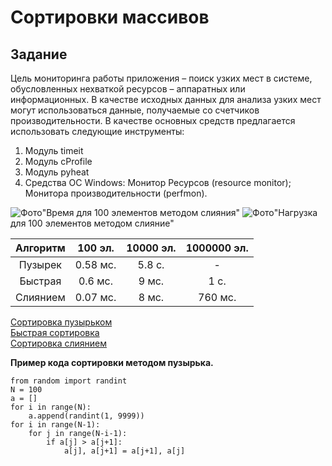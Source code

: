 # Сортировки массивов
## Задание
Цель мониторинга работы приложения – поиск узких мест в системе, обусловленных нехваткой ресурсов – аппаратных или информационных. В качестве исходных данных для анализа узких мест могут использоваться данные, получаемые со счетчиков производительности.
В качестве основных средств предлагается использовать следующие инструменты:
1.	Модуль timeit 
2.	Модуль cProfile
3.	Модуль pyheat
4.	Средства ОС Windows: Монитор Ресурсов (resource monitor); Монитора производительности (perfmon).

![Фото](https://raw.githubusercontent.com/RakovAl/laba2/95369270432c9a1f1ad73a9ee24cf3de2c47e08f/100.jpg?token=BIOBIWD6DSKBFQ4TZEM74MLGIESEY)"Время для 100 элементов методом слияния"
![Фото](https://raw.githubusercontent.com/RakovAl/laba2/95369270432c9a1f1ad73a9ee24cf3de2c47e08f/image.png?token=BIOBIWDPP4IYJWUIT2ALNYDGIESQU)"Нагрузка для 100 элементов методом слияние"

| Алгоритм | 100 эл.    | 10000 эл. | 1000000 эл. |
|:----------:|:------------:|:-----------:|:-------------:|
| Пузырек  |  0.58 мс.  | 5.8 с.     | -           |
| Быстрая  | 0.6 мс. | 9 мс.     | 1 с.     |
| Слиянием | 0.07 мс.   | 8 мс.     | 760 мс.     |

[Сортировка пузырьком](https://ru.wikipedia.org/wiki/Сортировка_пузырьком)  
[Быстрая сортировка](https://ru.wikipedia.org/wiki/Быстрая_сортировка)  
[Сортировка слиянием](https://ru.wikipedia.org/wiki/Сортировка_слиянием)  

**Пример кода сортировки методом пузырька.**

```
from random import randint
N = 100
a = []
for i in range(N):
    a.append(randint(1, 9999))
for i in range(N-1):
    for j in range(N-i-1):
        if a[j] > a[j+1]:
            a[j], a[j+1] = a[j+1], a[j]
```
